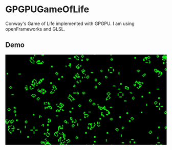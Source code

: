# GPGPUGameOfLife
Conway's Game of Life implemented with GPGPU. I am using openFrameworks and GLSL.

## Demo
![result](https://github.com/rystylee/GPGPUGameOfLife/blob/master/demo.gif)
